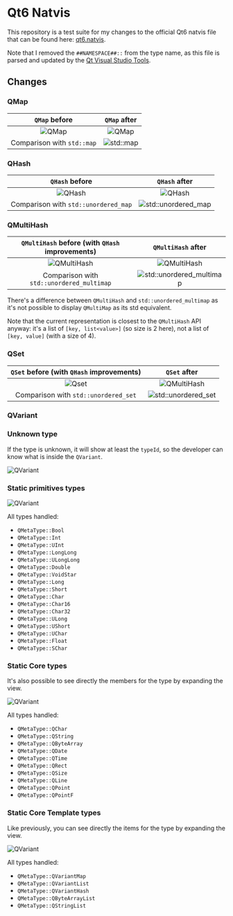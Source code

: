# Qt6 Natvis

This repository is a test suite for my changes to the official Qt6 natvis file that can be found here:
[qt6.natvis](https://code.qt.io/cgit/qt-labs/vstools.git/plain/QtMSBuild/QtMsBuild/qt6.natvis.xml).

Note that I removed the `##NAMESPACE##::` from the type name, as this file is parsed and updated by the
[Qt Visual Studio Tools](https://marketplace.visualstudio.com/items?itemName=TheQtCompany.QtVisualStudioTools2022).

## Changes

### QMap

|          `QMap` before          |          `QMap` after          |
|:-------------------------------:|:------------------------------:|
| ![QMap](assets/qmap-before.png) | ![QMap](assets/qmap-after.png) |
|   Comparison with `std::map`    |  ![std::map](assets/map.png)   |

### QHash

|            `QHash` before            |                  `QHash` after                  |
|:------------------------------------:|:-----------------------------------------------:|
|  ![QHash](assets/qhash-before.png)   |        ![QHash](assets/qhash-after.png)         |
| Comparison with `std::unordered_map` | ![std::unordered_map](assets/unordered_map.png) |

### QMultiHash

| `QMultiHash` before (with `QHash` improvements) |                    `QMultiHash` after                     |
|:-----------------------------------------------:|:---------------------------------------------------------:|
|   ![QMultiHash](assets/qmultihash-before.png)   |        ![QMultiHash](assets/qmultihash-after.png)         |
|    Comparison with `std::unordered_multimap`    | ![std::unordered_multimap](assets/unordered_multimap.png) |

There's a difference between `QMultiHash` and `std::unordered_multimap` as it's not possible to display
`QMultiMap` as its std equivalent.

Note that the current representation is closest to the `QMultiHash` API anyway: it's a list of
`[key, list<value>]` (so size is 2 here), not a list of `[key, value]` (with a size of 4).

### QSet

| `QSet` before (with `QHash` improvements) |                  `QSet` after                   |
|:-----------------------------------------:|:-----------------------------------------------:|
|      ![Qset](assets/qset-before.png)      |      ![QMultiHash](assets/qset-after.png)       |
|   Comparison with `std::unordered_set`    | ![std::unordered_set](assets/unordered_set.png) |

### QVariant

### Unknown type

If the type is unknown, it will show at least the `typeId`, so the developer can know what is inside
the `QVariant`.

![QVariant](assets/qvariant-unknown.png)

### Static primitives types

![QVariant](assets/qvariant-static-primitives.png)

All types handled:

- `QMetaType::Bool`
- `QMetaType::Int`
- `QMetaType::UInt`
- `QMetaType::LongLong`
- `QMetaType::ULongLong`
- `QMetaType::Double`
- `QMetaType::VoidStar`
- `QMetaType::Long`
- `QMetaType::Short`
- `QMetaType::Char`
- `QMetaType::Char16`
- `QMetaType::Char32`
- `QMetaType::ULong`
- `QMetaType::UShort`
- `QMetaType::UChar`
- `QMetaType::Float`
- `QMetaType::SChar`

### Static Core types

It's also possible to see directly the members for the type by expanding the view.

![QVariant](assets/qvariant-core-classes.png)

All types handled:

- `QMetaType::QChar`
- `QMetaType::QString`
- `QMetaType::QByteArray`
- `QMetaType::QDate`
- `QMetaType::QTime`
- `QMetaType::QRect`
- `QMetaType::QSize`
- `QMetaType::QLine`
- `QMetaType::QPoint`
- `QMetaType::QPointF`

### Static Core Template types

Like previously, you can see directly the items for the type by expanding the view.

![QVariant](assets/qvariant-core-templates.png)

All types handled:

- `QMetaType::QVariantMap`
- `QMetaType::QVariantList`
- `QMetaType::QVariantHash`
- `QMetaType::QByteArrayList`
- `QMetaType::QStringList`
